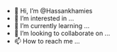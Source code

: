 - 👋 Hi, I’m @Hassankhamies
- 👀 I’m interested in ...
- 🌱 I’m currently learning ...
- 💞️ I’m looking to collaborate on ...
- 📫 How to reach me ...

<!---
Hassankhamies/Hassankhamies is a ✨ special ✨ repository because its `README.md` (this file) appears on your GitHub profile.
You can click the Preview link to take a look at your changes.
--->
